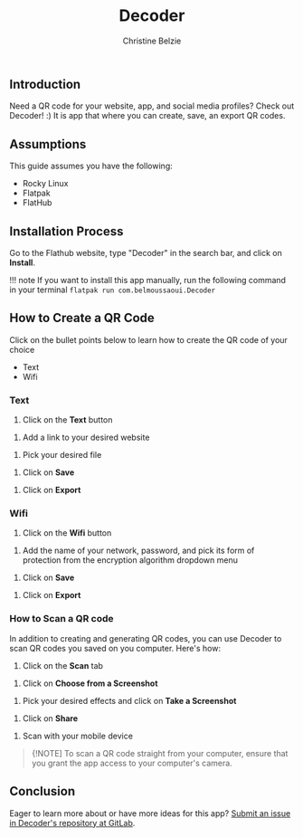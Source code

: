 ﻿---
title: Decoder
author: Christine Belzie
contributors: 
---

## Introduction

Need a QR code for your website, app, and social media profiles? Check out  Decoder! :) It is app that where you can create, save, an export QR codes.

## Assumptions

This guide assumes you have the following:

- Rocky Linux
- Flatpak
- FlatHub

## Installation Process

Go to the Flathub website, type "Decoder" in the search bar, and click on **Install**.
<!--- add screenshot here --->

!!! note
 If you want to install this app manually, run the following command in your terminal
`flatpak run com.belmoussaoui.Decoder`

## How to Create a QR Code

Click on the bullet points below to learn how to create the QR code of your choice

- Text
- Wifi

### Text

1. Click on the **Text** button
<!--- add a screenshot here --->
1. Add a link to your desired website
<!--- add a screenshot here --->
1. Pick your desired file
<!--- add a screenshot here --->
1. Click on **Save**
<!--- add a screenshot here --->
1. Click on **Export**
<!--- add a screenshot here --->

### Wifi

1. Click on the **Wifi** button
<!--- add a screenshot here --->
1. Add the name of your network, password, and pick its form of protection from the encryption algorithm dropdown menu
<!--- add a screenshot here --->
1. Click on **Save**
<!--- add a screenshot here --->
1. Click on **Export**
<!--- add a screenshot here --->

### How to Scan a QR code

In addition to creating and generating QR codes, you can use Decoder to scan QR codes you saved on you computer. Here's how:

1. Click on the **Scan** tab
<!--- add a screenshot here --->
1. Click on  **Choose from a Screenshot**
<!--- add a screenshot here --->
1. Pick your desired effects and click on **Take a Screenshot**
<!--- add a screenshot here --->
1. Click on **Share**
<!--- add a screenshot here --->
1. Scan with your mobile device
<!--- ———add a screenshot here --->

> {!NOTE]
> To scan a QR code straight from your computer, ensure that you grant the app access to your computer's camera.

## Conclusion

Eager to learn more about or have more ideas for this app? [Submit an issue in Decoder's repository at GitLab](https://gitlab.gnome.org/World/decoder/-/issues).
